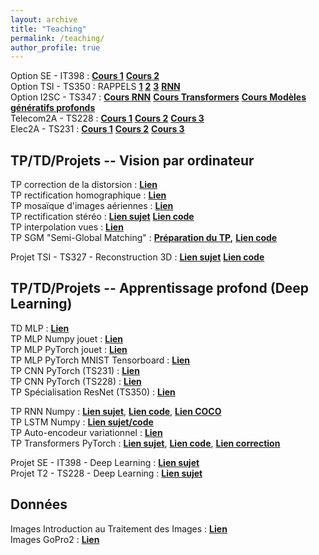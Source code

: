 ```yaml
---
layout: archive
title: "Teaching"
permalink: /teaching/
author_profile: true
---
```


Option SE - IT398 : [**Cours 1**](https://gbourmaud.github.io/files/Cours_2023_2024_DL_1.pdf) [**Cours 2**](https://gbourmaud.github.io/files/Cours_2022_2023_DL_2.pdf)  
Option TSI - TS350 : RAPPELS [**1**](https://gbourmaud.github.io/files/Cours_2023_2024_DL_1.pdf) [**2**](https://gbourmaud.github.io/files/Cours_2022_2023_DL_2.pdf) [**3**](https://gbourmaud.github.io/files/Cours_2022_2023_DL_3.pdf) [**RNN**](https://gbourmaud.github.io/files/RNN.pdf)  
Option I2SC - TS347 : [**Cours RNN**](https://gbourmaud.github.io/files/RNN.pdf) [**Cours Transformers**](https://gbourmaud.github.io/files/cours_transformers.pdf) [**Cours Modèles génératifs profonds**](https://gbourmaud.github.io/files/cours_modeles_generatifs_profonds.pdf)  
Telecom2A - TS228 : [**Cours 1**](https://gbourmaud.github.io/files/Cours_2022_2023_DL_1.pdf) [**Cours 2**](https://gbourmaud.github.io/files/Cours_2022_2023_DL_2.pdf) [**Cours 3**](https://gbourmaud.github.io/files/Cours_2022_2023_DL_3.pdf)  
Elec2A - TS231 : [**Cours 1**](https://gbourmaud.github.io/files/Cours_2022_2023_DL_1.pdf) [**Cours 2**](https://gbourmaud.github.io/files/Cours_2022_2023_DL_2.pdf) [**Cours 3**](https://gbourmaud.github.io/files/Cours_2022_2023_DL_3.pdf)  



## TP/TD/Projets -- Vision par ordinateur

TP correction de la distorsion : [**Lien**](https://gbourmaud.github.io/files/TP_undistortion.zip)  
TP rectification homographique : [**Lien**](https://gbourmaud.github.io/files/rectification_homographique.pdf)  
TP mosaïque d'images aériennes : [**Lien**](https://gbourmaud.github.io/files/TP_Mosaique_image_aerienne.zip)  
TP rectification stéréo : [**Lien sujet**](https://gbourmaud.github.io/files/TP_RECTIFICATION_STEREO.html) [**Lien code**](https://gbourmaud.github.io/files/TP_RectificationStereo_squelette.zip)  
TP interpolation vues : [**Lien**](https://gbourmaud.github.io/files/interp_vues_squelette.tar.gz)  
TP SGM "Semi-Global Matching" : [**Préparation du TP**](...)**,** [**Lien code**](...)  

  
Projet TSI - TS327 - Reconstruction 3D :  [**Lien sujet**](...)  [**Lien code**](...)



## TP/TD/Projets -- Apprentissage profond (Deep Learning)

TD MLP : [**Lien**](https://gbourmaud.github.io/files/TD_apprentissage_MLPv3.pdf)  
TP MLP Numpy jouet : [**Lien**](https://gbourmaud.github.io/files/MLP_numpy.html)  
TP MLP PyTorch jouet : [**Lien**](https://gbourmaud.github.io/files/TP_MLP_PyTorch_jouet.html)  
TP MLP PyTorch MNIST Tensorboard : [**Lien**](https://gbourmaud.github.io/files/TP_MNIST_PyTorch_TensorBoard.html)  
TP CNN PyTorch (TS231) : [**Lien**](https://gbourmaud.github.io/files/TP_CNN_PyTorch_TS231.html)  
TP CNN PyTorch (TS228) : [**Lien**](https://gbourmaud.github.io/files/TP_CNN_PyTorch.html)  
TP Spécialisation ResNet (TS350) : [**Lien**](https://gbourmaud.github.io/files/TP_specialisation_TSI_2023_2024.pdf)  
  
TP RNN Numpy : [**Lien sujet**](https://gbourmaud.github.io/files/TP_RNN_numpy/TP_description_image_RNN.pdf), [**Lien code**](https://gbourmaud.github.io/files/TP_RNN_numpy/utils.zip), [**Lien COCO**](https://thor.enseirb-matmeca.fr/ruby/projects/)  
TP LSTM Numpy : [**Lien sujet/code**](...)  
TP Auto-encodeur variationnel : [**Lien**](https://gbourmaud.github.io/files/TP_VAE.ipynb)  
TP Transformers PyTorch : [**Lien sujet**](https://gbourmaud.github.io/files/TP_Transformer_pytorch/TP_description_image_Transformer.ipynb), [**Lien code**](https://gbourmaud.github.io/files/TP_Transformer_pytorch/utils.zip), [**Lien correction**](https://gbourmaud.github.io/files/TP_Transformer_pytorch/correction.py)  
  
Projet SE - IT398 - Deep Learning :  [**Lien sujet**](...)  
Projet T2 - TS228 - Deep Learning :  [**Lien sujet**](...)



## Données

Images Introduction au Traitement des Images : [**Lien**](...)  
Images GoPro2 : [**Lien**](...)
